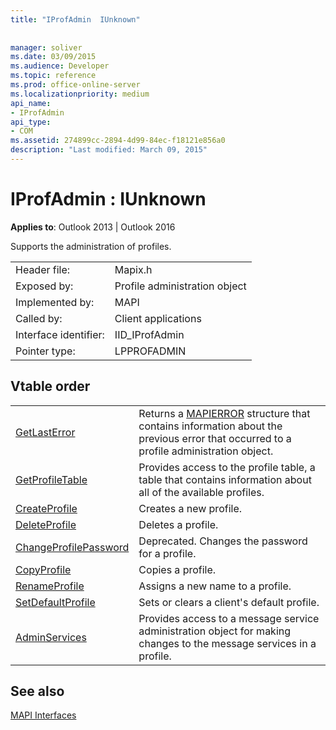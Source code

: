 ```yaml
---
title: "IProfAdmin  IUnknown"
 
 
manager: soliver
ms.date: 03/09/2015
ms.audience: Developer
ms.topic: reference
ms.prod: office-online-server
ms.localizationpriority: medium
api_name:
- IProfAdmin
api_type:
- COM
ms.assetid: 274899cc-2894-4d99-84ec-f18121e856a0
description: "Last modified: March 09, 2015"
---
```


# IProfAdmin : IUnknown

  
  
**Applies to**: Outlook 2013 | Outlook 2016 
  
Supports the administration of profiles. 
  
|||
|:-----|:-----|
|Header file:  <br/> |Mapix.h  <br/> |
|Exposed by:  <br/> |Profile administration object  <br/> |
|Implemented by:  <br/> |MAPI  <br/> |
|Called by:  <br/> |Client applications  <br/> |
|Interface identifier:  <br/> |IID_IProfAdmin  <br/> |
|Pointer type:  <br/> |LPPROFADMIN  <br/> |
   
## Vtable order

|||
|:-----|:-----|
|[GetLastError](iprofadmin-getlasterror.md) <br/> |Returns a [MAPIERROR](mapierror.md) structure that contains information about the previous error that occurred to a profile administration object. |
|[GetProfileTable](iprofadmin-getprofiletable.md) <br/> |Provides access to the profile table, a table that contains information about all of the available profiles. |
|[CreateProfile](iprofadmin-createprofile.md) <br/> |Creates a new profile. |
|[DeleteProfile](iprofadmin-deleteprofile.md) <br/> |Deletes a profile. |
|[ChangeProfilePassword](iprofadmin-changeprofilepassword.md) <br/> |Deprecated. Changes the password for a profile. |
|[CopyProfile](iprofadmin-copyprofile.md) <br/> |Copies a profile. |
|[RenameProfile](iprofadmin-renameprofile.md) <br/> |Assigns a new name to a profile. |
|[SetDefaultProfile](iprofadmin-setdefaultprofile.md) <br/> |Sets or clears a client's default profile. |
|[AdminServices](iprofadmin-adminservices.md) <br/> |Provides access to a message service administration object for making changes to the message services in a profile. |
   
## See also



[MAPI Interfaces](mapi-interfaces.md)

